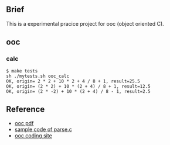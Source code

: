## Brief
This is a experimental pracice project for ooc (object oriented C).

## ooc

### calc

```
$ make tests
sh ./mytests.sh ooc_calc
OK, origin= 2 * 2 + 10 * 2 + 4 / 8 + 1, result=25.5
OK, origin= (2 * 2) + 10 * (2 + 4) / 8 + 1, result=12.5
OK, origin= (2 * -2) + 10 * (2 + 4) / 8 - 1, result=2.5
```

## Reference
* [ooc pdf](http://www.cs.rit.edu/~ats/books/ooc.pdf)
* [sample code of parse.c](http://www.cs.rit.edu/~ats/oop-2001-2/code/13/parse.c)
* [ooc coding site](http://ooc-coding.sourceforge.net/)

